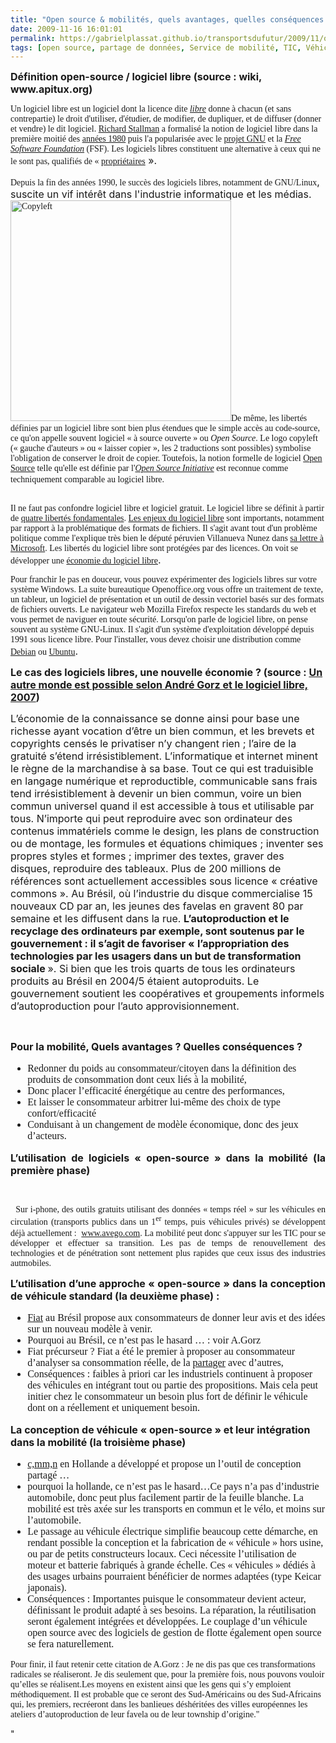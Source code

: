 ```yaml
---
title: "Open source & mobilités, quels avantages, quelles conséquences ?"
date: 2009-11-16 16:01:01
permalink: https://gabrielplassat.github.io/transportsdufutur/2009/11/open-source-mobilites-quels-avantages-quelles-consequences.html
tags: [open source, partage de données, Service de mobilité, TIC, Véhicule, web2.0]
---
```


<div class="Section1"> <p class="MsoNormal"><strong><font size="3"><span>Définition open-source / logiciel libre (source : wiki, www.apitux.org)</span></font></strong></p> <p><span style="font-family: Times New Roman">Un logiciel libre est un </span><span style="font-family: Times New Roman">logiciel</span><span style="font-family: Times New Roman"> dont la </span><span style="font-family: Times New Roman">licence</span><span style="font-family: Times New Roman"> dite <em><a href="http://fr.wikipedia.org/wiki/Licence_libre" title="Licence libre">libre</a></em> donne à chacun (et sans contrepartie) le droit d'utiliser, d'étudier, de modifier, de dupliquer, et de diffuser (donner et vendre) le dit logiciel. </span><a href="http://fr.wikipedia.org/wiki/Richard_Stallman" title="Richard Stallman"><span style="font-family: Times New Roman">Richard Stallman</span></a><span style="font-family: Times New Roman"> a formalisé la notion de logiciel libre dans la première moitié des </span><a href="http://fr.wikipedia.org/wiki/Annees_1980" title="Années 1980"><span style="font-family: Times New Roman">années 1980</span></a><span style="font-family: Times New Roman"> puis l'a popularisée avec le </span><a href="http://fr.wikipedia.org/wiki/Projet_GNU" title="Projet GNU"><span style="font-family: Times New Roman">projet GNU</span></a><span style="font-family: Times New Roman"> et la <em><a href="http://fr.wikipedia.org/wiki/Free_Software_Foundation" title="Free Software Foundation">Free Software Foundation</a></em> (FSF). Les logiciels libres constituent une alternative à ceux qui ne le sont pas, qualifiés de « </span><a href="http://fr.wikipedia.org/wiki/Logiciel_proprietaire" title="Logiciel propriétaire"><span style="font-family: Times New Roman">propriétaires</span></a><span><font size="3"> »</font></span><font size="3">.</font></p> <p><span style="font-family: Times New Roman">Depuis la fin des </span><span style="font-family: Times New Roman">années 1990</span><span style="font-family: Times New Roman">, le succès des logiciels libres, notamment de </span><span style="font-family: Times New Roman">GNU/Linux</span><span><font size="3">, suscite un vif intérêt dans l'industrie informatique et les médias</font></span><font size="3">. </font><span style="font-family: Times New Roman"><a href="https://gabrielplassat.github.io/transportsdufutur/wp-content/uploads/sites/6/old/6a0120a66d2ad4970b0120a6a5fe98970b-pi.png"><img alt="Copyleft" border="0" class="asset asset-image at-xid-6a0120a66d2ad4970b0120a6a5fe98970b " height="353" src="/wp-content/uploads/sites/6/old/6a0120a66d2ad4970b0120a6a5fe98970b-800wi.png" title="Copyleft" /></a>De même, les libertés définies par un logiciel libre sont bien plus étendues que le simple accès au code-source, ce qu'on appelle souvent logiciel « à source ouverte » ou <em>Open Source</em>. Le l</span><span style="font-family: Times New Roman">ogo </span><span style="font-family: Times New Roman">copyleft</span><span style="font-family: Times New Roman"> (« gauche d'auteurs » ou « laisser copier », les 2 traductions sont possibles) symbolise l'obligation de conserver le droit de copier. </span><span style="font-family: Times New Roman">Toutefois, la notion formelle de logiciel </span><a href="http://fr.wikipedia.org/wiki/Open_Source" title="Open Source"><span style="font-family: Times New Roman">Open Source</span></a><span style="font-family: Times New Roman"> telle qu'elle est définie par l'<em><a href="http://fr.wikipedia.org/wiki/Open_Source_Initiative" title="Open Source Initiative">Open Source Initiative</a></em> est reconnue comme techniquement comparable au logiciel libre.</span><span><br /></span><span style="font-family: Times New Roman">   </span></p></div>   <!--more--> <span style="font-family: Times New Roman">Il ne faut pas confondre logiciel libre et logiciel gratuit. Le logiciel libre se définit à partir de </span><a href="http://www.apitux.org/index.php?2005/06/01/46-les-quatres-libertes-fondamentales-du-logiciel-libre"><span style="font-family: Times New Roman">quatre libertés fondamentales</span></a><span style="font-family: Times New Roman">. </span><a href="http://www.apitux.org/index.php?2005/06/03/50-les-enjeux-du-logiciel-libre"><span style="font-family: Times New Roman">Les enjeux du logiciel libre</span></a><span style="font-family: Times New Roman"> sont importants, notamment par rapport à la problématique des </span><span style="font-family: Times New Roman">formats de fichiers</span><span style="font-family: Times New Roman">. Il s'agit avant tout d'un problème politique comme l'explique très bien le député péruvien Villanueva Nunez dans </span><a href="http://www.apitux.org/index.php?2005/05/09/7-la-reponse-du-depute-peruvien-villanueva-nunez-a-microsoft"><span style="font-family: Times New Roman">sa lettre à Microsoft</span></a><span style="font-family: Times New Roman">. Les libertés du logiciel libre sont protégées par des </span><span style="font-family: Times New Roman">licences</span><span style="font-family: Times New Roman">. On voit se développer une </span><a href="http://www.apitux.org/index.php?2005/06/02/48-l-economie-du-logiciel-libre"><span style="font-family: Times New Roman">économie du logiciel libre</span></a><font size="3"><span>.</span></font> <p class="MsoNormal"><span style="font-family: Times New Roman">Pour franchir le pas en douceur, vous pouvez expérimenter des logiciels libres sur votre système Windows. La </span><span style="font-family: Times New Roman">suite bureautique Openoffice.org</span><span style="font-family: Times New Roman"> vous offre un traitement de texte, un tableur, un logiciel de présentation et un outil de dessin vectoriel basés sur des </span><span style="font-family: Times New Roman">formats de fichiers ouverts</span><span style="font-family: Times New Roman">. Le </span><span style="font-family: Times New Roman">navigateur web Mozilla Firefox</span><span style="font-family: Times New Roman"> respecte </span><span style="font-family: Times New Roman">les standards du web</span><span style="font-family: Times New Roman"> et vous permet de naviguer en toute sécurité. </span><span style="font-family: Times New Roman">Lorsqu'on parle de logiciel libre, on pense souvent au système GNU-Linux. Il s'agit d'un système d'exploitation développé depuis 1991 sous </span><span style="font-family: Times New Roman">licence libre</span><span style="font-family: Times New Roman">. </span><span style="font-family: Times New Roman">Pour l'installer, vous devez choisir une distribution comme </span><a href="http://www.apitux.org/index.php?2005/05/22/34-debian-gnu-linux"><span style="font-family: Times New Roman">Debian</span></a><span style="font-family: Times New Roman"> ou </span><a href="http://www.apitux.org/index.php?2005/05/09/14-ubuntu"><span style="font-family: Times New Roman">Ubuntu</span></a><font size="3"><span>.</span></font></p> <p class="MsoNormal"><span style="font-family: Times New Roman"></span></p> <p class="MsoNormal"><strong><font size="3"><span>Le cas des logiciels libres, une nouvelle économie ? (source : <a href="http://www.framablog.org/index.php/post/2009/03/09/andre-gorz-sortie-du-capitalisme-et-logiciel-libre">Un autre monde est possible selon André Gorz et le logiciel libre, 2007</a>)</span></font></strong></p> <p class="MsoNormal"><font size="3"><span>L’économie de la connaissance se donne ainsi pour base une richesse ayant vocation d’être un bien commun, et les brevets et copyrights censés le privatiser n’y changent rien ; l’aire de la gratuité s’étend irrésistiblement. L’informatique et internet minent le règne de la marchandise à sa base. Tout ce qui est traduisible en langage numérique et reproductible, communicable sans frais tend irrésistiblement à devenir un bien commun, voire un bien commun universel quand il est accessible à tous et utilisable par tous. N’importe qui peut reproduire avec son ordinateur des contenus immatériels comme le design, les plans de construction ou de montage, les formules et équations chimiques ; inventer ses propres styles et formes ; imprimer des textes, graver des disques, reproduire des tableaux. Plus de 200 millions de références sont actuellement accessibles sous licence « créative commons ». Au Brésil, où l’industrie du disque commercialise 15 nouveaux CD par an, les jeunes des favelas en gravent 80 par semaine et les diffusent dans la rue. <strong>L’autoproduction et le recyclage des ordinateurs par exemple, sont soutenus par le gouvernement : il s’agit de favoriser «</strong> <strong>l’appropriation des technologies par les usagers dans un but de transformation sociale </strong>». Si bien que les trois quarts de tous les ordinateurs produits au Brésil en 2004/5 étaient autoproduits. Le gouvernement soutient les coopératives et groupements informels d’autoproduction pour l’auto approvisionnement.</span></font></p> <p class="MsoNormal"><span style="font-family: Times New Roman"></span></p> <p class="MsoNormal"><strong><font size="3"><span></span></font></strong> </p> <p class="MsoNormal"><strong><font size="3"><span>Pour la mobilité, Quels avantages ? Quelles conséquences ?</span></font></strong></p><span dir="ltr"><font face="Times New Roman" size="3"> <ul> <li> <div>Redonner du poids au consommateur/citoyen dans la définition des produits de consommation dont ceux liés à la mobilité, </div> <li> <div>Donc placer l’efficacité énergétique au centre des performances, </div> <li> <div>Et laisser le consommateur arbitrer lui-même des choix de type confort/efficacité </div> <li> <div>Conduisant à un changement de modèle économique, donc des jeux d’acteurs.</div></li> </li> </li> </li> </ul> </font></span> <p align="justify" class="MsoNormal"><span style="font-family: Times New Roman"></span></p> <p align="justify" class="MsoNormal"><strong><font size="3"><span>L’utilisation de logiciels « open-source » dans la mobilité (la première phase)</span></font></strong></p> <p align="justify" class="MsoNormal"><span dir="ltr"><span style="font-family: Times New Roman"></span></span> </p> <p align="justify" class="MsoNormal"><span dir="ltr"><span style="font-family: Times New Roman">  Sur i-phone, des outils gratuits utilisant des données « temps réel » sur les véhicules en circulation (transports publics dans un 1<sup>er</sup> temps, puis véhicules privés) se développent déjà actuellement : <span dir="ltr"><font face="Times New Roman" size="3"> </font></span><a href="http://www.avego.com/"><span style="font-family: Times New Roman">www.avego.com</span></a>. La mobilité peut donc s'appuyer sur les TIC pour se développer et effectuer sa transition. Les pas de temps de renouvellement des technologies et de pénétration sont nettement plus rapides que ceux issus des industries autmobiles.</span></span><span dir="ltr"></span></p> <p align="justify" class="MsoNormal"><span style="font-family: Times New Roman"></span></p> <p align="justify" class="MsoNormal"><font size="3"><span><strong>L’utilisation d’une approche « open-source » dans la conception de véhicule standard (la deuxième phase) :</strong></span></font></p><font face="Times New Roman" size="3"> <ul> <li> <div><a href="http://www.fiatmio.cc">Fiat</a> au Brésil propose aux consommateurs de donner leur avis et des idées sur un nouveau modèle à venir. </div> <li> <div>Pourquoi au Brésil, ce n’est pas le hasard … : voir A.Gorz </div> <li> <div>Fiat précurseur ? Fiat a été le premier à proposer au consommateur d’analyser sa consommation réelle, de la <a href="http://www.fiat.co.uk/ecodrive/#ecodrive/intro" target="_blank">partager</a> avec d’autres,</div> <li> <div>Conséquences : faibles à priori car les industriels continuent à proposer des véhicules en intégrant tout ou partie des propositions. Mais cela peut initier chez le consommateur un besoin plus fort de définir le véhicule dont on a réellement et uniquement besoin.</div></li> </li> </li> </li> </ul> </font> <p class="MsoNormal"><span style="font-family: Times New Roman"></span></p> <p class="MsoNormal"><strong><font size="3"><span>La conception de véhicule « open-source » et leur intégration dans la mobilité (la troisième phase)</span></font></strong></p> <p class="MsoNormal"><strong><font size="3"><span></span></font></strong></p><font face="Times New Roman" size="3"> <ul> <li> <div><a href="http://www.cmmn.org/en/what-is-cmmn.html">c,mm,n</a> en Hollande a développé et propose un l’outil de conception partagé … </div> <li> <div>pourquoi la hollande, ce n’est pas le hasard…Ce pays n’a pas d’industrie automobile, donc peut plus facilement partir de la feuille blanche. La mobilité est très axée sur les transports en commun et le vélo, et moins sur l’automobile. </div> <li> <div>Le passage au véhicule électrique simplifie beaucoup cette démarche, en rendant possible la conception et la fabrication de « véhicule » hors usine, ou par de petits constructeurs locaux. Ceci nécessite l’utilisation de moteur et batterie fabriqués à grande échelle. Ces « véhicules » dédiés à des usages urbains pourraient bénéficier de normes adaptées (type Keicar japonais). </div> <li> <div>Conséquences : Importantes puisque le consommateur devient acteur, définissant le produit adapté à ses besoins. La réparation, la réutilisation seront également intégrées et développées. Le couplage d’un véhicule open source avec des logiciels de gestion de flotte également open source se fera naturellement.</div></li> </li> </li> </li> </ul> </font> <p class="MsoNormal"><span style="font-family: Times New Roman">Pour finir, il faut retenir cette citation de A.Gorz : Je ne dis pas que ces transformations radicales se réaliseront. Je dis seulement que, pour la première fois, nous pouvons vouloir qu’elles se réalisent.Les moyens en existent ainsi que les gens qui s’y emploient méthodiquement. Il est probable que ce seront des Sud-Américains ou des Sud-Africains qui, les premiers, recréeront dans les banlieues déshéritées des villes européennes les ateliers d’autoproduction de leur favela ou de leur township d’origine."</span></p>"
